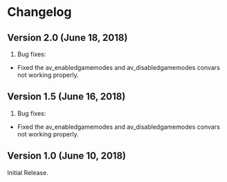 # Changelog

## Version 2.0 (June 18, 2018)

1. Bug fixes:

- Fixed the av_enabledgamemodes and av_disabledgamemodes convars not working properly.

## Version 1.5 (June 16, 2018)

1. Bug fixes:

- Fixed the av_enabledgamemodes and av_disabledgamemodes convars not working properly.

## Version 1.0 (June 10, 2018)

Initial Release.
